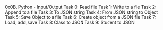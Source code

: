 0x0B. Python - Input/Output
Task 0: Read file
Task 1: Write to a file
Task 2: Append to a file
Task 3: To JSON string
Task 4: From JSON string to Object
Task 5: Save Object to a file
Task 6: Create object from a JSON file
Task 7: Load, add, save
Task 8: Class to JSON
Task 9: Student to JSON

